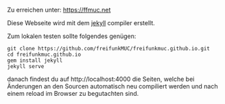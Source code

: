 Zu erreichen unter: https://ffmuc.net

Diese Webseite wird mit dem [jekyll](http://jekyllrb.com) compiler erstellt.

Zum lokalen testen sollte folgendes genügen:
```
git clone https://github.com/freifunkMUC/freifunkmuc.github.io.git
cd freifunkmuc.github.io
gem install jekyll
jekyll serve
```

danach findest du auf http://localhost:4000 die Seiten, welche bei Änderungen an den Sourcen automatisch neu compiliert werden und nach einem reload im Browser zu begutachten sind.